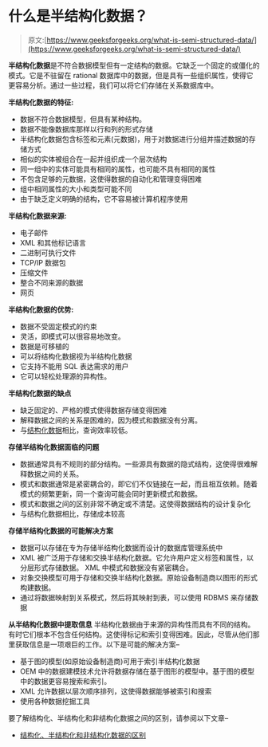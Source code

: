 # 什么是半结构化数据？

> 原文:[https://www.geeksforgeeks.org/what-is-semi-structured-data/](https://www.geeksforgeeks.org/what-is-semi-structured-data/)

**半结构化数据**是不符合数据模型但有一定结构的数据。它缺乏一个固定的或僵化的模式。它是不驻留在 rational 数据库中的数据，但是具有一些组织属性，使得它更容易分析。通过一些过程，我们可以将它们存储在关系数据库中。

**半结构化数据的特征:**

*   数据不符合数据模型，但具有某种结构。
*   数据不能像数据库那样以行和列的形式存储
*   半结构化数据包含标签和元素(元数据)，用于对数据进行分组并描述数据的存储方式
*   相似的实体被组合在一起并组织成一个层次结构
*   同一组中的实体可能具有相同的属性，也可能不具有相同的属性
*   不包含足够的元数据，这使得数据的自动化和管理变得困难
*   组中相同属性的大小和类型可能不同
*   由于缺乏定义明确的结构，它不容易被计算机程序使用

**半结构化数据来源:**

*   电子邮件
*   XML 和其他标记语言
*   二进制可执行文件
*   TCP/IP 数据包
*   压缩文件
*   整合不同来源的数据
*   网页

**半结构化数据的优势:**

*   数据不受固定模式的约束
*   灵活，即模式可以很容易地改变。
*   数据是可移植的
*   可以将结构化数据视为半结构化数据
*   它支持不能用 SQL 表达需求的用户
*   它可以轻松处理源的异构性。

**半结构化数据的缺点**

*   缺乏固定的、严格的模式使得数据存储变得困难
*   解释数据之间的关系是困难的，因为模式和数据没有分离。
*   与[结构化数据](https://www.geeksforgeeks.org/structured-data/)相比，查询效率较低。

**存储半结构化数据面临的问题**

*   数据通常具有不规则的部分结构。一些源具有数据的隐式结构，这使得很难解释数据之间的关系。
*   模式和数据通常是紧密耦合的，即它们不仅链接在一起，而且相互依赖。随着模式的频繁更新，同一个查询可能会同时更新模式和数据。
*   模式和数据之间的区别非常不确定或不清楚。这使得数据结构的设计复杂化
*   与结构化数据相比，存储成本较高

**存储半结构化数据的可能解决方案**

*   数据可以存储在专为存储半结构化数据而设计的数据库管理系统中
*   XML 被广泛用于存储和交换半结构化数据。它允许用户定义标签和属性，以分层形式存储数据。
    XML 中模式和数据没有紧密耦合。
*   对象交换模型可用于存储和交换半结构化数据。原始设备制造商以图形的形式构建数据。
*   通过将数据映射到关系模式，然后将其映射到表，可以使用 RDBMS 来存储数据

**从半结构化数据中提取信息**
半结构化数据由于来源的异构性而具有不同的结构。有时它们根本不包含任何结构。这使得标记和索引变得困难。因此，尽管从他们那里获取信息是一项艰巨的工作。以下是可能的解决方案–

*   基于图的模型(如原始设备制造商)可用于索引半结构化数据
*   OEM 中的数据建模技术允许将数据存储在基于图形的模型中。基于图的模型中的数据更容易搜索和索引。
*   XML 允许数据以层次顺序排列，这使得数据能够被索引和搜索
*   使用各种数据挖掘工具

要了解结构化、半结构化和非结构化数据之间的区别，请参阅以下文章–

*   [结构化、半结构化和非结构化数据的区别](https://www.geeksforgeeks.org/difference-between-structured-semi-structured-and-unstructured-data/)